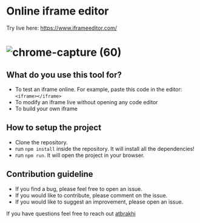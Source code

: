 # Online iframe editor
Try live here: https://www.iframeeditor.com/

# ![chrome-capture (60)](https://user-images.githubusercontent.com/9638740/116007746-8d49a200-a611-11eb-8b1a-c12cc731891c.gif)



## What do you use this tool for?
- To test an iframe online. For example, paste this code in the editor: `<iframe></iframe>`
- To modify an iframe live without opening any code editor
- To build your own iframe

## How to setup the project

- Clone the repository.
- run `npm install` inside the repository. It will install all the dependencies!
- run `npm run`. It will open the project in your browser.


## Contribution guideline
- If you find a bug, please feel free to open an issue. 
- If you would like to contribute, please comment on the issue.
- If you would like to suggest an improvement, please open an issue.

If you have questions feel free to reach out [atbrakhi](https://twitter.com/atbrakhi)
